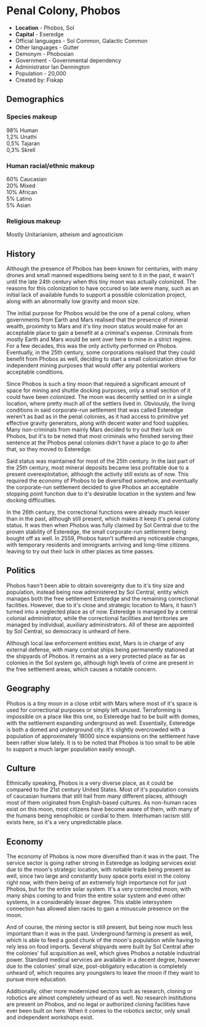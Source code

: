 # Penal Colony, Phobos

* **Location** - Phobos, Sol
* **Capital** - Eseredge 
* Official languages - Sol Common, Galactic Common 
* Other languages - Gutter 
* Demonym -  Phobosian 
* Government - Governmental dependency 
* Administrator Ian Dennington 
* Population - 20,000 
* Created by:  Fiskap 

## Demographics

### Species makeup

98% Human  
1,2% Unathi  
0,5% Tajaran  
0,3% Skrell

### Human racial/ethnic makeup

60% Caucasian  
20% Mixed  
10% African  
5% Latino  
5% Asian

### Religious makeup

Mostly Unitarianism, atheism and agnosticism

## History

Although the presence of Phobos has been known for centuries, with many drones and small manned expeditions being sent to it in the past, it wasn't until the late 24th century when this tiny moon was actually colonized. The reasons for this colonization to have occured so late were many, such as an initial lack of available funds to support a possible colonization project, along with an abnormally low gravity and moon size.

The initial purpose for Phobos would be the one of a penal colony, when governments from Earth and Mars realised that the presence of mineral wealth, proximity to Mars and it's tiny moon status would make for an acceptable place to gain a benefit at a criminal's expense. Criminals from mostly Earth and Mars would be sent over here to mine in a strict regime. For a few decades, this was the only activity performed on Phobos. Eventually, in the 25th century, some corporations realised that they could benefit from Phobos as well, deciding to start a small colonization drive for independent mining purposes that would offer any potential workers acceptable conditions.

Since Phobos is such a tiny moon that required a significant amount of space for mining and shuttle docking purposes, only a small section of it could have been colonized. The moon was decently settled on in a single location, where pretty much all of the settlers lived in. Obviously, the living conditions in said corporate-run settlement that was called Esteredge weren't as bad as in the penal colonies, as it had access to primitive yet effective gravity generators, along with decent water and food supplies. Many non-criminals from mainly Mars decided to try out their luck on Phobos, but it's to be noted that most criminals who finished serving their sentence at the Phobos penal colonies didn't have a place to go to after that, so they moved to Esteredge.

Said status was maintained for most of the 25th century. In the last part of the 25th century, most mineral deposits became less profitable due to a present overexploitation, although the activity still exists as of now. This required the economy of Phobos to be diversified somehow, and eventually the corporate-run settlement decided to give Phobos an acceptable stopping point function due to it's desirable location in the system and few docking difficulties.

In the 26th century, the correctional functions were already much lesser than in the past, although still present, which makes it keep it's penal colony status. It was then when Phobos was fully claimed by Sol Central due to the proven stability of Esteredge, the small corporate-run settlement being bought off as well. In 2559, Phobos hasn't suffered any noticeable changes, with temporary residents and immigrants arriving and long-time citizens leaving to try out their luck in other places as time passes.

## Politics

Phobos hasn't been able to obtain sovereignty due to it's tiny size and population, instead being now administered by Sol Central, entity which manages both the free settlement Esteredge and the remaining correctional facilities. However, due to it's close and strategic location to Mars, it hasn't turned into a neglected place as of now. Esteredge is managed by a central colonial administrator, while the correctional facilities and territories are managed by individual, auxiliary administrators. All of these are appointed by Sol Central, so democracy is unheard of here.

Although local law enforcement entities exist, Mars is in charge of any external defense, with many combat ships being permanently stationed at the shipyards of Phobos. It remains as a very protected place as far as colonies in the Sol system go, although high levels of crime are present in the free settlement areas, which causes a notable concern.

## Geography

Phobos is a tiny moon in a close orbit with Mars where most of it's space is used for correctional purposes or simply left unused. Terraforming is impossible on a place like this one, so Esteredge had to be built with domes, with the settlement expanding underground as well. Essentially, Esteredge is both a domed and underground city. It's slightly overcrowded with a population of approximately 18000 since expansions on the settlement have been rather slow lately. It is to be noted that Phobos is too small to be able to support a much larger population easily enough.

## Culture

Ethnically speaking, Phobos is a very diverse place, as it could be compared to the 21st century United States. Most of it's population consists of caucasian humans that still hail from many different places, although most of them originated from English-based cultures. As non-human races exist on this moon, most citizens have become aware of them, with many of the humans being xenophobic or cordial to them. Interhuman racism still exists here, so it's a very unpredictable place.

## Economy

The economy of Phobos is now more diversified than it was in the past. The service sector is going rather strong in Esteredge as lodging services exist due to the moon's strategic location, with notable trade being present as well, since two large and constantly busy space ports exist in the colony right now, with them being of an extremely high importance not for just Phobos, but for the entire solar system. It's a very connected moon, with many ships coming to and from the entire solar system and even other systems, in a considerably lesser degree. This stable intersystem connection has allowed alien races to gain a minuscule presence on the moon.

And of course, the mining sector is still present, but being now much less important than it was in the past. Underground farming is present as well, which is able to feed a good chunk of the moon's population while having to rely less on food imports. Several shipyards were built by Sol Central after the colonies' full acquisition as well, which gives Phobos a notable industrial power. Standard medical services are available in a decent degree, however due to the colonies' small size, post-obligatory education is completely unheard of, which requires any youngsters to leave the moon if they want to pursue more education.

Additionally, other more modernized sectors such as research, cloning or robotics are almost completely unheard of as well. No research institutions are present on Phobos, and no legal or authorized cloning facilities have ever been built on here. When it comes to the robotics sector, only small and independent workshops exist.
